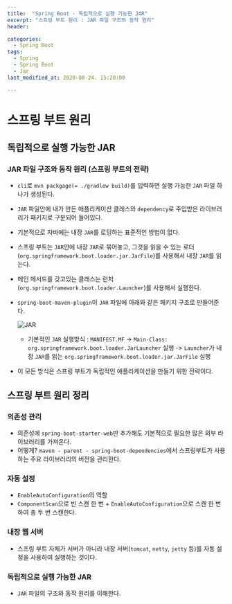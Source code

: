 ```yaml
---
title:  "Spring Boot - 독립적으로 실행 가능한 JAR"
excerpt: "스프링 부트 원리 : JAR 파일 구조와 동작 원리"
header:

categories:
  - Spring Boot
tags:
  - Spring
  - Spring Boot
  - Jar
last_modified_at: 2020-08-24. 15:20:00

---
```


# 스프링 부트 원리

## 독립적으로 실행 가능한 JAR

### JAR 파일 구조와 동작 원리 (스프링 부트의 전략)

- `cli`로 `mvn packgage(= ./gradlew build)`를 입력하면 실행 가능한 `JAR` 파일 하나가 생성된다.

- `JAR` 파일안에 내가 만든 애플리케이션 클래스와 `dependency`로 주입받은 라이브러리가 패키지로 구분되어 들어있다.

- 기본적으로 자바에는 내장 `JAR`를 로딩하는 표준적인 방법이 없다.

- 스프링 부트는 `JAR`안에 내장 `JAR`로 묶어놓고, 그것을 읽을 수 있는 로더(`org.springframework.boot.loader.jar.JarFile`)를 사용해서 내장 `JAR`를 읽는다.

- 메인 메서드를 갖고있는 클래스는 런처(`org.springframework.boot.loader.Launcher`)를 사용해서 실행한다. 

- `spring-boot-maven-plugin`이 `JAR` 파일에 아래와 같은 패키지 구조로 만들어준다.

  ![JAR](https://user-images.githubusercontent.com/58318041/91009581-d3caa500-e61b-11ea-8f3a-9031c64dc22b.png)

  - 기본적인 `JAR` 실행방식 : `MANIFEST.MF` -> `Main-Class: org.springframework.boot.loader.JarLauncher` 실행 -> `Launcher`가 내장 `JAR`를 읽는 `org.springframework.boot.loader.jar.JarFile` 실행

- 이 모든 방식은 스프링 부트가 독립적인 애플리케이션을 만들기 위한 전략이다.



## 스프링 부트 원리 정리

### 의존성 관리

- 의존성에 `spring-boot-starter-web`만 추가해도 기본적으로 필요한 많은 외부 라이브러리를 가져온다.
- 어떻게? `maven - parent - spring-boot-dependencies`에서 스프링부트가 사용하는 주요 라이브러리의 버전을 관리한다.

### 자동 설정

- `EnableAutoConfiguration`의 역할
- `ComponentScan`으로 빈 스캔 한 번 + `EnableAutoConfiguration`으로 스캔 한 번하여 총 두 번 스캔한다.

### 내장 웹 서버

- 스프링 부트 자체가 서버가 아니라 내장 서버(`tomcat`, `netty`, `jetty` 등)를 자동 설정을 사용하여 실행하는 것이다.

### 독립적으로 실행 가능한 JAR

- `JAR` 파일의 구조와 동작 원리를 이해한다.
